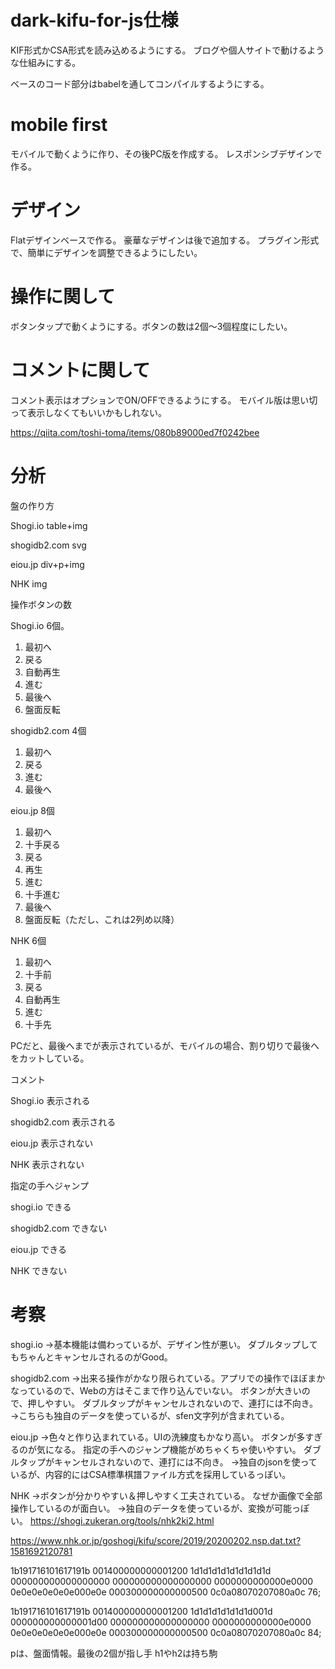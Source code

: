 # dark-kifu-for-js仕様

KIF形式かCSA形式を読み込めるようにする。
ブログや個人サイトで動けるような仕組みにする。

ベースのコード部分はbabelを通してコンパイルするようにする。

# mobile first

モバイルで動くように作り、その後PC版を作成する。
レスポンシブデザインで作る。


# デザイン

Flatデザインベースで作る。
豪華なデザインは後で追加する。
プラグイン形式で、簡単にデザインを調整できるようにしたい。


# 操作に関して

ボタンタップで動くようにする。ボタンの数は2個〜3個程度にしたい。

# コメントに関して

コメント表示はオプションでON/OFFできるようにする。
モバイル版は思い切って表示しなくてもいいかもしれない。


https://qiita.com/toshi-toma/items/080b89000ed7f0242bee


# 分析

盤の作り方

Shogi.io
table+img

shogidb2.com
svg

eiou.jp
div+p+img

NHK
img


操作ボタンの数

Shogi.io
6個。

1. 最初へ
2. 戻る
3. 自動再生
4. 進む
5. 最後へ
6. 盤面反転


shogidb2.com
4個

1. 最初へ
2. 戻る
3. 進む
4. 最後へ


eiou.jp
8個

1. 最初へ
2. 十手戻る
3. 戻る
4. 再生
5. 進む
6. 十手進む
7. 最後へ
8. 盤面反転（ただし、これは2列め以降）

NHK
6個

1. 最初へ
2. 十手前
3. 戻る
4. 自動再生
5. 進む
6. 十手先

PCだと、最後へまでが表示されているが、モバイルの場合、割り切りで最後へをカットしている。


コメント

Shogi.io
表示される

shogidb2.com
表示される

eiou.jp
表示されない

NHK
表示されない


指定の手へジャンプ

shogi.io
できる

shogidb2.com
できない

eiou.jp
できる

NHK
できない


# 考察

shogi.io
→基本機能は備わっているが、デザイン性が悪い。
ダブルタップしてもちゃんとキャンセルされるのがGood。


shogidb2.com
→出来る操作がかなり限られている。アプリでの操作でほぼまかなっているので、Webの方はそこまで作り込んでいない。
ボタンが大きいので、押しやすい。
ダブルタップがキャンセルされないので、連打には不向き。
→こちらも独自のデータを使っているが、sfen文字列が含まれている。


eiou.jp
→色々と作り込まれている。UIの洗練度もかなり高い。
ボタンが多すぎるのが気になる。
指定の手へのジャンプ機能がめちゃくちゃ使いやすい。
ダブルタップがキャンセルされないので、連打には不向き。
→独自のjsonを使っているが、内容的にはCSA標準棋譜ファイル方式を採用しているっぽい。



NHK
→ボタンが分かりやすい＆押しやすく工夫されている。
なぜか画像で全部操作しているのが面白い。
→独自のデータを使っているが、変換が可能っぽい。
https://shogi.zukeran.org/tools/nhk2ki2.html

https://www.nhk.or.jp/goshogi/kifu/score/2019/20200202.nsp.dat.txt?1581692120781

1b191716101617191b
001400000000001200
1d1d1d1d1d1d1d1d1d
000000000000000000
000000000000000000
0000000000000e0000
0e0e0e0e0e0e000e0e
000300000000000500
0c0a08070207080a0c
76;

1b191716101617191b
001400000000001200
1d1d1d1d1d1d1d001d
000000000000001d00
000000000000000000
0000000000000e0000
0e0e0e0e0e0e000e0e
000300000000000500
0c0a08070207080a0c
84;

pは、盤面情報。最後の2個が指し手
h1やh2は持ち駒




